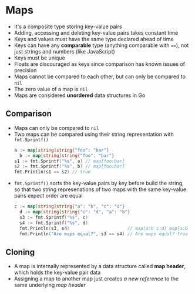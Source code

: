 # Maps

- It's a composite type storing key-value pairs
- Adding, accessing and deleting key-value pairs takes constant time
- Keys and values must have the same type declared ahead of time
- Keys can have any **comparable** type (anything comparable with `==`), not just strings and numbers (like JavaScript)
- Keys must be unique
- Floats are discouraged as keys since comparison has known issues of precision
- Maps cannot be compared to each other, but can only be compared to `nil`
- The zero value of a map is `nil`
- Maps are considered **unordered** data structures in Go

## Comparison
- Maps can only be compared to `nil`
- Two maps can be compared using their string representation with `fmt.Sprintf()`
  ```go
  a := map[string]string{"foo": "bar"}
	b := map[string]string{"foo": "bar"}
  s1 := fmt.Sprintf("%s", a) // map[foo:bar]
  s2 := fmt.Sprintf("%s", b) // map[foo:bar]
  fmt.Println(s1 == s2) // true
  ```
- `fmt.Sprintf()` sorts the key-value pairs by key before build the string, so that two string represenations of two maps with the same key-value pairs expect order are equal
  ```go
  c := map[string]string{"a": "b", "c": "d"}
	d := map[string]string{"c": "d", "a": "b"}
	s3 := fmt.Sprintf("%s", c)
	s4 := fmt.Sprintf("%s", d)
	fmt.Println(s3, s4)                      // map[a:b c:d] map[a:b c:d]
	fmt.Println("Are maps equal?", s3 == s4) // Are maps equal? true
  ```

## Cloning

- A map is internally represented by a data structure called **map header**, which holds the key-value pair data
- Assigning a map to another map just creates *a new reference* to the same underlying *map header*
